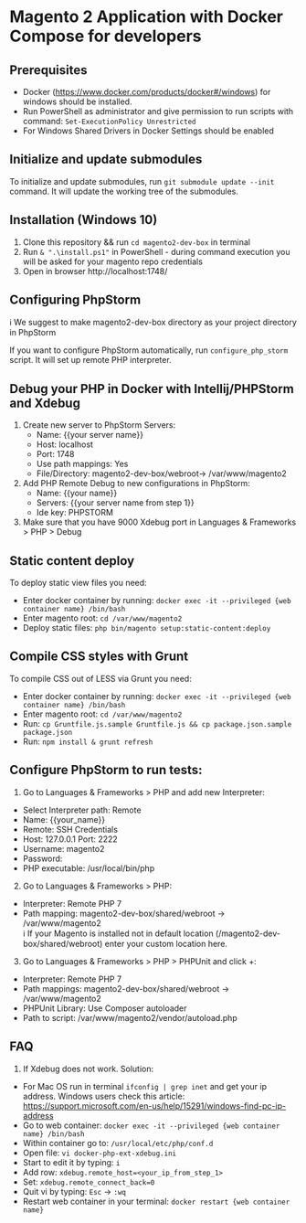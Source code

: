 # Magento 2 Application with Docker Compose for developers

## Prerequisites
- Docker (https://www.docker.com/products/docker#/windows) for windows should be installed.
- Run PowerShell as administrator and give permission to run scripts with command: `Set-ExecutionPolicy Unrestricted`
- For Windows Shared Drivers in Docker Settings should be enabled

## Initialize and update submodules
To initialize and update submodules, run `git submodule update --init` command. It will update the working tree of the submodules.

## Installation (Windows 10)
1. Clone this repository && run `cd magento2-dev-box` in terminal
2. Run `& ".\install.ps1"` in PowerShell - during command execution you will be asked for your magento repo credentials
3. Open in browser http://localhost:1748/

## Configuring PhpStorm
:information_source: We suggest to make magento2-dev-box directory as your project directory in PhpStorm

If you want to configure PhpStorm automatically, run `configure_php_storm` script. It will set up remote PHP interpreter.

## Debug your PHP in Docker with Intellij/PHPStorm and Xdebug
1. Create new server to PhpStorm Servers:
   - Name: {{your server name}}
   - Host: localhost
   - Port: 1748
   - Use path mappings: Yes
   - File/Directory: magento2-dev-box/webroot-> /var/www/magento2
2. Add PHP Remote Debug to new configurations in PhpStorm:
   - Name: {{your name}}
   - Servers: {{your server name from step 1}}
   - Ide key: PHPSTORM
3. Make sure that you have 9000 Xdebug port in Languages & Frameworks > PHP > Debug

## Static content deploy
To deploy static view files you need:
- Enter docker container by running: `docker exec -it --privileged {web container name} /bin/bash`
- Enter magento root: `cd /var/www/magento2`
- Deploy static files: `php bin/magento setup:static-content:deploy`

## Compile CSS styles with Grunt
To compile CSS out of LESS via Grunt you need:
- Enter docker container by running: `docker exec -it --privileged {web container name} /bin/bash`
- Enter magento root: `cd /var/www/magento2`
- Run: `cp Gruntfile.js.sample Gruntfile.js && cp package.json.sample package.json`
- Run: `npm install & grunt refresh`

## Configure PhpStorm to run tests:
1. Go to Languages & Frameworks > PHP and add new Interpreter:
 - Select Interpreter path: Remote
 - Name: {{your_name}}
 - Remote: SSH Credentials
 - Host: 127.0.0.1 Port: 2222
 - Username: magento2
 - Password: 
 - PHP executable: /usr/local/bin/php
 
2. Go to Languages & Frameworks > PHP:
 - Interpreter: Remote PHP 7
 - Path mapping: magento2-dev-box/shared/webroot -> /var/www/magento2 <br/>
   :information_source: If your Magento is installed not in default location (/magento2-dev-box/shared/webroot) enter your custom location here.
 
3. Go to Languages & Frameworks > PHP > PHPUnit and click +:
 - Interpreter: Remote PHP 7
 - Path mappings: magento2-dev-box/shared/webroot -> /var/www/magento2
 - PHPUnit Library: Use Composer autoloader
 - Path to script: /var/www/magento2/vendor/autoload.php
 
## FAQ
1. If Xdebug does not work. Solution:
- For Mac OS run in terminal `ifconfig | grep inet` and get your ip address. Windows users check this article: https://support.microsoft.com/en-us/help/15291/windows-find-pc-ip-address
- Go to web container: `docker exec -it --privileged {web container name} /bin/bash`
- Within container go to: `/usr/local/etc/php/conf.d`
- Open file: `vi docker-php-ext-xdebug.ini`
- Start to edit it by typing: `i`
- Add row: `xdebug.remote_host=<your_ip_from_step_1>`
- Set: `xdebug.remote_connect_back=0`
- Quit vi by typing: `Esc` -> `:wq`
- Restart web container in your terminal: `docker restart {web container name}`
